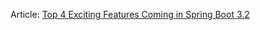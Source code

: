 Article: [Top 4 Exciting Features Coming in Spring Boot 3.2](https://zarinfam.medium.com/top-4-exciting-features-coming-in-spring-boot-3-2-cf198fc71965)
